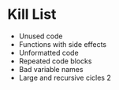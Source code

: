 Kill List
=========
* Unused code
* Functions with side effects
* Unformatted code
* Repeated code blocks
* Bad variable names
* Large and recursive cicles 2
